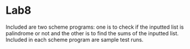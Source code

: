 # Lab8

Included are two scheme programs: one is to check if the inputted list is palindrome or not and the other is to find the sums of the inputted list. Included in each scheme program are sample test runs.
